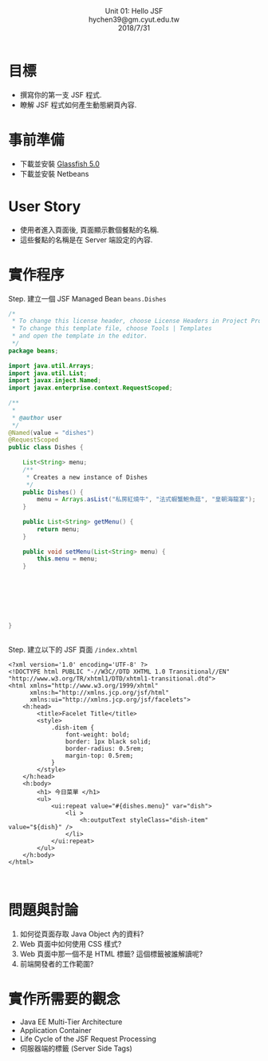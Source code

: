 
  
<link rel="stylesheet" href="./article_typesetting/article_01.css">
  
<header>
  Unit 01: Hello JSF <br/>
  <author>hychen39@gm.cyut.edu.tw </author> <br/>
  2018/7/31
</header>
  
# 目標
  
  
* 撰寫你的第一支  JSF 程式.
* 瞭解 JSF 程式如何產生動態網頁內容.
  
# 事前準備
  
  
* 下載並安裝 [Glassfish 5.0](http://download.oracle.com/glassfish/5.0/release/glassfish-5.0.zip )
* 下載並安裝 Netbeans
  
  
# User Story
  
  
* 使用者進入頁面後, 頁面顯示數個餐點的名稱. 
* 這些餐點的名稱是在 Server 端設定的內容.
  
# 實作程序
  
  
Step. 建立一個 JSF Managed Bean `beans.Dishes`
  
```java
/*
 * To change this license header, choose License Headers in Project Properties.
 * To change this template file, choose Tools | Templates
 * and open the template in the editor.
 */
package beans;
  
import java.util.Arrays;
import java.util.List;
import javax.inject.Named;
import javax.enterprise.context.RequestScoped;
  
/**
 *
 * @author user
 */
@Named(value = "dishes")
@RequestScoped
public class Dishes {
  
    List<String> menu;
    /**
     * Creates a new instance of Dishes
     */
    public Dishes() {
        menu = Arrays.asList("私房紅燒牛", "法式蝦蟹鮑魚菇", "皇朝海龍宴");
    }
  
    public List<String> getMenu() {
        return menu;
    }
  
    public void setMenu(List<String> menu) {
        this.menu = menu;
    }
  
  
  
  
  
  
  
}
  
```  
  
Step. 建立以下的 JSF 頁面 `/index.xhtml`
  
```xhtml
<?xml version='1.0' encoding='UTF-8' ?>
<!DOCTYPE html PUBLIC "-//W3C//DTD XHTML 1.0 Transitional//EN" "http://www.w3.org/TR/xhtml1/DTD/xhtml1-transitional.dtd">
<html xmlns="http://www.w3.org/1999/xhtml"
      xmlns:h="http://xmlns.jcp.org/jsf/html"
      xmlns:ui="http://xmlns.jcp.org/jsf/facelets">
    <h:head>
        <title>Facelet Title</title>
        <style>
            .dish-item {
                font-weight: bold;
                border: 1px black solid;
                border-radius: 0.5rem;
                margin-top: 0.5rem;
            }
        </style>
    </h:head>
    <h:body>
        <h1> 今日菜單 </h1>
        <ul>
            <ui:repeat value="#{dishes.menu}" var="dish">
                <li > 
                    <h:outputText styleClass="dish-item" value="${dish}" /> 
                </li>
            </ui:repeat>
        </ul>
    </h:body>
</html>
  
  
```  
  
  
# 問題與討論
  
  
1. 如何從頁面存取 Java Object 內的資料?
2. Web 頁面中如何使用 CSS 樣式? 
3. Web 頁面中那一個不是 HTML 標籤? 這個標籤被誰解讀呢?
4. 前端開發者的工作範圍?
  
  
# 實作所需要的觀念
  
  
* Java EE Multi-Tier Architecture
* Application Container
* Life Cycle of the JSF Request Processing
* 伺服器端的標籤 (Server Side Tags)
  
  
